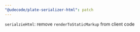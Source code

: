 ```yaml
---
"@udecode/plate-serializer-html": patch
---
```


`serialzieHtml`: remove `renderToStaticMarkup` from client code
